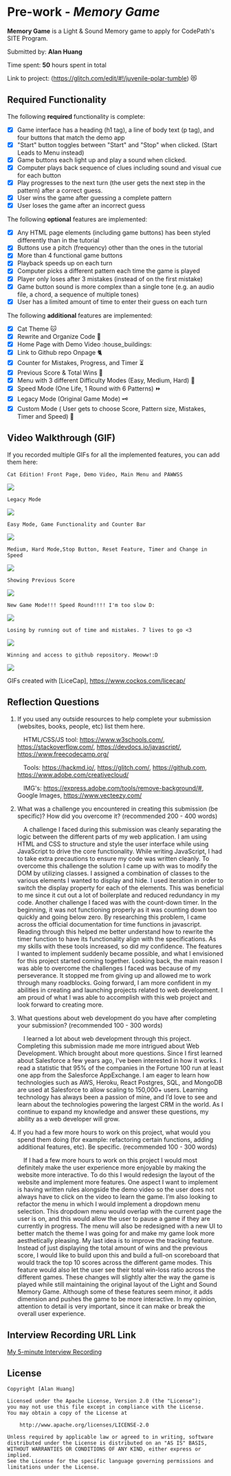 # Pre-work - _Memory Game_

**Memory Game** is a Light & Sound Memory game to apply for CodePath's SITE Program.

Submitted by: **Alan Huang**

Time spent: **50** hours spent in total


Link to project: (https://glitch.com/edit/#!/juvenile-polar-tumble) :heart_eyes_cat: 
## Required Functionality

The following **required** functionality is complete:

- [x] Game interface has a heading (h1 tag), a line of body text (p tag), and four buttons that match the demo app
- [x] "Start" button toggles between "Start" and "Stop" when clicked. (Start Leads to Menu instead)
- [x] Game buttons each light up and play a sound when clicked.
- [x] Computer plays back sequence of clues including sound and visual cue for each button
- [x] Play progresses to the next turn (the user gets the next step in the pattern) after a correct guess.
- [x] User wins the game after guessing a complete pattern
- [x] User loses the game after an incorrect guess

The following **optional** features are implemented:

- [x] Any HTML page elements (including game buttons) has been styled differently than in the tutorial
- [x] Buttons use a pitch (frequency) other than the ones in the tutorial
- [x] More than 4 functional game buttons
- [x] Playback speeds up on each turn
- [x] Computer picks a different pattern each time the game is played
- [x] Player only loses after 3 mistakes (instead of on the first mistake)
- [x] Game button sound is more complex than a single tone (e.g. an audio file, a chord, a sequence of multiple tones)
- [x] User has a limited amount of time to enter their guess on each turn

The following **additional** features are implemented:
- [x] Cat Theme :cat: 
- [x] Rewrite and Organize Code :notebook_with_decorative_cover: 
- [x] Home Page with Demo Video :house_buildings: 
- [x] Link to Github repo Onpage :cat2: 
- [x] Counter for Mistakes, Progress, and Timer :hourglass_flowing_sand: 
- [x] Previous Score & Total Wins :100: 
- [x] Menu with 3 different Difficulty Modes (Easy, Medium, Hard)  :8ball: 
- [X] Speed Mode (One Life, 1 Round with 6 Patterns) :fast_forward: 
- [x] Legacy Mode (Original Game Mode) :old_key: 
- [x] Custom Mode ( User gets to choose Score, Pattern size, Mistakes, Timer and Speed) :customs: 

## Video Walkthrough (GIF)

If you recorded multiple GIFs for all the implemented features, you can add them here:



    Cat Edition! Front Page, Demo Video, Main Menu and PAWWSS
![](https://i.imgur.com/V1j7IEi.gif)

    Legacy Mode
![](https://i.imgur.com/PaJF2IR.gif)

    Easy Mode, Game Functionality and Counter Bar
    
![](https://i.imgur.com/spd5lEs.gif)


    Medium, Hard Mode,Stop Button, Reset Feature, Timer and Change in Speed 

![](https://i.imgur.com/gNa2Kzi.gif)
    
    
    Showing Previous Score
![](https://i.imgur.com/zLr2c6S.gif)

    New Game Mode!!! Speed Round!!!! I'm too slow D:


![](https://i.imgur.com/7ikIcTX.gif)


    Losing by running out of time and mistakes. 7 lives to go <3

![](https://i.imgur.com/iMNfyxT.gif)


    Winning and access to github repository. Meoww!:D
    

![](https://i.imgur.com/J1tl289.gif)


GIFs created with [LiceCap], https://www.cockos.com/licecap/


## Reflection Questions

1. If you used any outside resources to help complete your submission (websites, books, people, etc) list them here.

    &emsp;HTML/CSS/JS tool: https://www.w3schools.com/,                                          https://stackoverflow.com/, https://devdocs.io/javascript/, https://www.freecodecamp.org/
   
    &emsp;Tools: https://hackmd.io/, https://glitch.com/, https://github.com, https://www.adobe.com/creativecloud/
   
    &emsp;IMG's: https://express.adobe.com/tools/remove-background/#, Google Images, https://www.vecteezy.com/
   

   

2. What was a challenge you encountered in creating this submission (be specific)? How did you overcome it? (recommended 200 - 400 words)

      &emsp;A challenge I faced during this submission was cleanly separating the logic between the different parts of my web application. I am using HTML and CSS to structure and style the user interface while using JavaScript to drive the core functionality. While writing JavaScript, I had to take extra precautions to ensure my code was written cleanly. To overcome this challenge the solution I came up with was to modify the DOM by utilizing classes. I assigned a combination of classes to the various elements I wanted to display and hide. I used iteration in order to switch the display property for each of the elements. This was beneficial to me since it cut out a lot of boilerplate and reduced redundancy in my code. Another challenge I faced was with the count-down timer. In the beginning, it was not functioning properly as it was counting down too quickly and going below zero. By researching this problem,  I came across the official documentation for time functions in javascript. Reading through this helped me better understand how to rewrite the timer function to have its functionality align with the specifications. As my skills with these tools increased, so did my confidence. The features I wanted to implement suddenly became possible, and what I envisioned for this project started coming together. Looking back, the main reason I was able to overcome the challenges I faced was because of my perseverance. It stopped me from giving up and allowed me to work through many roadblocks. Going forward, I am more confident in my abilities in creating and launching projects related to web development. I am proud of what I was able to accomplish with this web project and look forward to creating more.

    
3. What questions about web development do you have after completing your submission? (recommended 100 - 300 words)
      
    &emsp;I learned a lot about web development through this project. Completing this submission made me more intrigued about Web Development. Which brought about more questions. Since I first learned about Salesforce a few years ago, I’ve been interested in how it works. I read a statistic that 95% of the companies in the Fortune 100 run at least one app from the Salesforce AppExchange. I am eager to learn how technologies such as AWS, Heroku, React Postgres, SQL, and MongoDB are used at Salesforce to allow scaling to 150,000+ users. Learning technology has always been a passion of mine, and I’d love to see and learn about the technologies powering the largest CRM in the world. As I continue to expand my knowledge and answer these questions, my ability as a web developer will grow.


4. If you had a few more hours to work on this project, what would you spend them doing (for example: refactoring certain functions, adding additional features, etc). Be specific. (recommended 100 - 300 words)
  
      &emsp;If I had a few more hours to work on this project I would most definitely make the user experience more enjoyable by making the website more interactive. To do this I would redesign the layout of the website and implement more features. One aspect I want to implement is having written rules alongside the demo video so the user does not always have to click on the video to learn the game. I’m also looking to refactor the menu in which I would implement a dropdown menu selection. This dropdown menu would overlap with the current page the user is on, and this would allow the user to pause a game if they are currently in progress. The menu will also be redesigned with a new UI to better match the theme I was going for and make my game look more aesthetically pleasing. My last idea is to improve the tracking feature. Instead of just displaying the total amount of wins and the previous score, I would like to build upon this and build a full-on scoreboard that would track the top 10 scores across the different game modes. This feature would also let the user see their total win-loss ratio across the different games. These changes will slightly alter the way the game is played while still maintaining the original layout of the Light and Sound Memory Game. Although some of these features seem minor, it adds dimension and pushes the game to be more interactive. In my opinion, attention to detail is very important, since it can make or break the overall user experience.	




## Interview Recording URL Link

[My 5-minute Interview Recording](your-link-here)

## License

    Copyright [Alan Huang]

    Licensed under the Apache License, Version 2.0 (the "License");
    you may not use this file except in compliance with the License.
    You may obtain a copy of the License at

        http://www.apache.org/licenses/LICENSE-2.0

    Unless required by applicable law or agreed to in writing, software
    distributed under the License is distributed on an "AS IS" BASIS,
    WITHOUT WARRANTIES OR CONDITIONS OF ANY KIND, either express or implied.
    See the License for the specific language governing permissions and
    limitations under the License.
